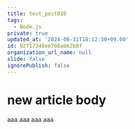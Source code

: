 ```yaml
---
title: test_post010
tags:
  - Node.js
private: true
updated_at: '2024-08-31T18:12:30+09:00'
id: 92717348ee708ab62b8f
organization_url_name: null
slide: false
ignorePublish: false
---
```

# new article body
aaa
aaa
aaa
aaa
